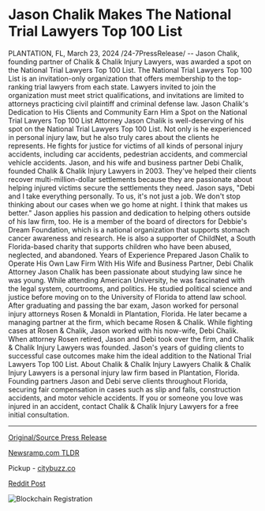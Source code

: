 # Jason Chalik Makes The National Trial Lawyers Top 100 List

PLANTATION, FL, March 23, 2024 /24-7PressRelease/ -- Jason Chalik, founding partner of Chalik & Chalik Injury Lawyers, was awarded a spot on the National Trial Lawyers Top 100 List. The National Trial Lawyers Top 100 List is an invitation-only organization that offers membership to the top-ranking trial lawyers from each state. Lawyers invited to join the organization must meet strict qualifications, and invitations are limited to attorneys practicing civil plaintiff and criminal defense law.   Jason Chalik's Dedication to His Clients and Community Earn Him a Spot on the National Trial Lawyers Top 100 List   Attorney Jason Chalik is well-deserving of his spot on the National Trial Lawyers Top 100 List. Not only is he experienced in personal injury law, but he also truly cares about the clients he represents. He fights for justice for victims of all kinds of personal injury accidents, including car accidents, pedestrian accidents, and commercial vehicle accidents.   Jason, and his wife and business partner Debi Chalik, founded Chalik & Chalik Injury Lawyers in 2003. They've helped their clients recover multi-million-dollar settlements because they are passionate about helping injured victims secure the settlements they need. Jason says, "Debi and I take everything personally. To us, it's not just a job. We don't stop thinking about our cases when we go home at night. I think that makes us better."  Jason applies his passion and dedication to helping others outside of his law firm, too. He is a member of the board of directors for Debbie's Dream Foundation, which is a national organization that supports stomach cancer awareness and research. He is also a supporter of ChildNet, a South Florida-based charity that supports children who have been abused, neglected, and abandoned.   Years of Experience Prepared Jason Chalik to Operate His Own Law Firm With His Wife and Business Partner, Debi Chalik  Attorney Jason Chalik has been passionate about studying law since he was young. While attending American University, he was fascinated with the legal system, courtrooms, and politics. He studied political science and justice before moving on to the University of Florida to attend law school.   After graduating and passing the bar exam, Jason worked for personal injury attorneys Rosen & Monaldi in Plantation, Florida. He later became a managing partner at the firm, which became Rosen & Chalik. While fighting cases at Rosen & Chalik, Jason worked with his now-wife, Debi Chalik.  When attorney Rosen retired, Jason and Debi took over the firm, and Chalik & Chalik Injury Lawyers was founded. Jason's years of guiding clients to successful case outcomes make him the ideal addition to the National Trial Lawyers Top 100 List.  About Chalik & Chalik Injury Lawyers   Chalik & Chalik Injury Lawyers is a personal injury law firm based in Plantation, Florida. Founding partners Jason and Debi serve clients throughout Florida, securing fair compensation in cases such as slip and falls, construction accidents, and motor vehicle accidents.   If you or someone you love was injured in an accident, contact Chalik & Chalik Injury Lawyers for a free initial consultation. 

---

[Original/Source Press Release](https://www.24-7pressrelease.com/press-release/509511/jason-chalik-makes-the-national-trial-lawyers-top-100-list)
                    

[Newsramp.com TLDR](https://newsramp.com/curated-news/jason-chalik-awarded-spot-on-national-trial-lawyers-top-100-list/e17f79edc30f32e19b6236c1d48d4086) 


Pickup - [citybuzz.co](https://citybuzz.co/2024/03/23/jason-chalik-joins-national-trial-lawyers-top-100-list)
 



[Reddit Post](https://www.reddit.com/r/AwardsAndRecognition/comments/1blmajn/jason_chalik_awarded_spot_on_national_trial/) 



![Blockchain Registration](https://cdn.newsramp.app/24-7PressRelease/qrcode/243/23/ableZmMk.webp)